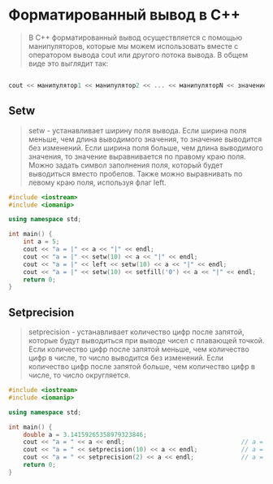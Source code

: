 # Форматированный вывод в С++

> В C++ форматированный вывод осуществляется с помощью манипуляторов, которые мы можем использовать вместе с оператором вывода cout или другого потока вывода. В общем виде это выглядит так:

```cpp

cout << манипулятор1 << манипулятор2 << ... << манипуляторN << значение1 << значение2 << ... << значениеN << endl;

```

## Setw

> setw - устанавливает ширину поля вывода. Если ширина поля меньше, чем длина выводимого значения, то значение выводится без изменений. Если ширина поля больше, чем длина выводимого значения, то значение выравнивается по правому краю поля. Можно задать символ заполнения поля, который будет выводиться вместо пробелов. Также можно выравнивать по левому краю поля, используя флаг left.

```cpp
#include <iostream>
#include <iomanip>

using namespace std;

int main() {
    int a = 5;
    cout << "a = |" << a << "|" << endl;                                // a = |5|
    cout << "a = |" << setw(10) << a << "|" << endl;                    // a = |         5|
    cout << "a = |" << left << setw(10) << a << "|" << endl;            // a = |5         |
    cout << "a = |" << setw(10) << setfill('0') << a << "|" << endl;    // a = |0000000005|
    return 0;
}
```
## Setprecision

> setprecision - устанавливает количество цифр после запятой, которые будут выводиться при выводе чисел с плавающей точкой. Если количество цифр после запятой меньше, чем количество цифр в числе, то число выводится без изменений. Если количество цифр после запятой больше, чем количество цифр в числе, то число округляется.

```cpp
#include <iostream>
#include <iomanip>

using namespace std;

int main() {
    double a = 3.14159265358979323846;
    cout << "a = " << a << endl;                                // a = 3.14159
    cout << "a = " << setprecision(10) << a << endl;            // a = 3.1415926536
    cout << "a = " << setprecision(2) << a << endl;             // a = 3.1
    return 0;
}
```